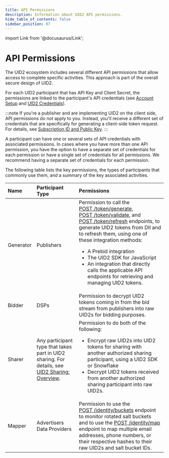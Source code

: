 ```yaml
---
title: API Permissions
description: Information about UID2 API permissions.
hide_table_of_contents: false
sidebar_position: 07
---
```


import Link from '@docusaurus/Link';

# API Permissions

The UID2 ecosystem includes several different API permissions that allow access to complete specific activities. This approach is part of the overall secure design of UID2.

For each UID2 participant that has API Key and Client Secret, the permissions are linked to the participant's API credentials (see [Account Setup](gs-account-setup.md) and [UID2 Credentials](gs-credentials.md)).

:::note
If you're a publisher and are implementing UID2 on the client side, API permissions do not apply to you. Instead, you'll receive a different set of credentials that are specifically for generating a client-side token request. For details, see [Subscription ID and Public Key](gs-credentials.md#subscription-id-and-public-key).
:::

A participant can have one or several sets of API credentials with associated permissions. In cases where you have more than one API permission, you have the option to have a separate set of credentials for each permission or have a single set of credentials for all permissions. We recommend having a separate set of credentials for each permission. 

The following table lists the key permissions, the types of participants that commonly use them, and a summary of the key associated activities.

| Name | Participant Type | Permissions |
| :--- | :--- | :--- |
| Generator | Publishers | Permission to call the [POST&nbsp;/token/generate](../endpoints/post-token-generate.md), [POST&nbsp;/token/validate](../endpoints/post-token-validate.md), and [POST&nbsp;/token/refresh](../endpoints/post-token-refresh.md) endpoints, to generate UID2 tokens from <Link href="../ref-info/glossary-uid#gl-dii">DII</Link> and to refresh them, using one of these integration methods:<ul><li>A Prebid integration</li><li>The UID2 SDK for JavaScript</li><li>An integration that directly calls the applicable API endpoints for retrieving and managing UID2 tokens.</li></ul> |
| Bidder | DSPs | Permission to decrypt UID2 tokens coming in from the bid stream from publishers into raw UID2s for bidding purposes. |
| Sharer | Any participant type that takes part in UID2 sharing. For details, see [UID2 Sharing: Overview](../sharing/sharing-overview.md). | Permission to do both of the following:<ul><li>Encrypt raw UID2s into UID2 tokens for sharing with another authorized sharing participant, using a UID2 SDK or Snowflake</li><li>Decrypt UID2 tokens received from another authorized sharing participant into raw UID2s.</li></ul> |
| Mapper | Advertisers<br/>Data Providers | Permission to use the [POST&nbsp;/identity/buckets](../endpoints/post-identity-buckets.md) endpoint to monitor rotated salt buckets and to use the [POST&nbsp;/identity/map](../endpoints/post-identity-map.md) endpoint to map multiple email addresses, phone numbers, or their respective hashes to their raw UID2s and salt bucket IDs. |
